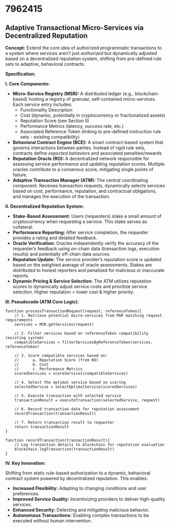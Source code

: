 # 7962415

## Adaptive Transactional Micro-Services via Decentralized Reputation

**Concept:** Extend the core idea of authorized programmatic transactions to a system where services aren't just *authorized* but dynamically adjusted based on a decentralized reputation system, shifting from pre-defined rule sets to adaptive, behavioral contracts.

**Specification:**

**I. Core Components:**

*   **Micro-Service Registry (MSR):** A distributed ledger (e.g., blockchain-based) hosting a registry of granular, self-contained micro-services. Each service entry includes:
    *   Functionality Description
    *   Cost (dynamic, potentially in cryptocurrency or fractionalized assets)
    *   Reputation Score (see Section II)
    *   Performance Metrics (latency, success rate, etc.)
    *   Associated Reference Token (linking to pre-defined instruction rule sets - existing compatibility)
*   **Behavioral Contract Engine (BCE):** A smart contract-based system that governs interactions between parties.  Instead of rigid rule sets, contracts define *expected behaviors* and associated penalties/rewards.
*   **Reputation Oracle (RO):** A decentralized network responsible for assessing service performance and updating reputation scores.  Multiple oracles contribute to a consensus score, mitigating single points of failure.
*   **Adaptive Transaction Manager (ATM):**  The central coordinating component.  Receives transaction requests, dynamically selects services based on cost, performance, reputation, and contractual obligations, and manages the execution of the transaction.

**II. Decentralized Reputation System:**

*   **Stake-Based Assessment:** Users (requesters) stake a small amount of cryptocurrency when requesting a service. This stake serves as collateral.
*   **Performance Reporting:** After service completion, the requester provides a rating and detailed feedback.
*   **Oracle Verification:**  Oracles independently verify the accuracy of the requester’s feedback using on-chain data (transaction logs, execution results) and potentially off-chain data sources.
*   **Reputation Update:** The service provider’s reputation score is updated based on the weighted average of oracle assessments.  Stakes are distributed to honest reporters and penalized for malicious or inaccurate reports.
*   **Dynamic Pricing & Service Selection:** The ATM utilizes reputation scores to dynamically adjust service costs and prioritize service selection. Higher reputation = lower cost & higher priority.

**III. Pseudocode (ATM Core Logic):**

```pseudocode
function processTransactionRequest(request, referenceToken){
    // 1. Retrieve potential micro-services from MSR matching request requirements
    services = MSR.getServices(request)

    // 2. Filter services based on referenceToken compatibility (existing system)
    compatibleServices = filterServicesByReferenceToken(services, referenceToken)

    // 3. Score compatible services based on:
    //      a. Reputation Score (from RO)
    //      b. Cost
    //      c. Performance Metrics
    scoredServices = scoreServices(compatibleServices)

    // 4. Select the optimal service based on scoring
    selectedService = selectOptimalService(scoredServices)

    // 5. Execute transaction with selected service
    transactionResult = executeTransaction(selectedService, request)

    // 6. Record transaction data for reputation assessment
    recordTransaction(transactionResult)

    // 7. Return transaction result to requester
    return transactionResult
}

function recordTransaction(transactionResult){
    // Log transaction details to blockchain for reputation evaluation
    blockchain.logTransaction(transactionResult)
}
```

**IV. Key Innovation:**

Shifting from static rule-based authorization to a dynamic, behavioral contract system powered by decentralized reputation. This enables:

*   **Increased Flexibility:** Adapting to changing conditions and user preferences.
*   **Improved Service Quality:** Incentivizing providers to deliver high-quality services.
*   **Enhanced Security:** Detecting and mitigating malicious behavior.
*   **Autonomous Transactions:** Enabling complex transactions to be executed without human intervention.